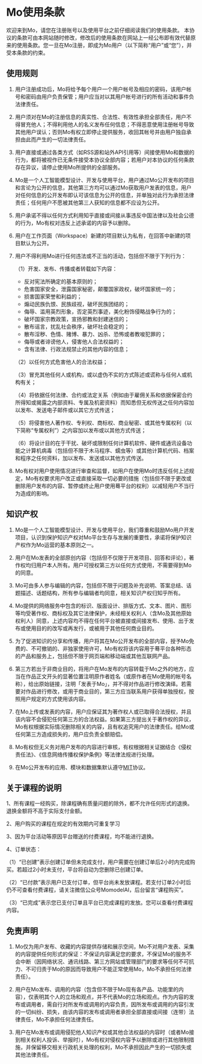 # Mo使用条款
 
欢迎来到Mo，请您在注册账号以及使用平台之前仔细阅读我们的使用条款。
本协议的条款可由本网站随时修改，修改后的使用条款在网站上一经公布即有效代替原来的使用条款。您一旦在Mo注册，即成为Mo用户（以下简称“用户”或“您”），并受本条款的约束。

## 使用规则

1. 用户注册成功后，Mo将给予每个用户一个用户帐号及相应的密码，该用户帐号和密码由用户负责保管；用户应当对以其用户帐号进行的所有活动和事件负法律责任。

2. 用户须对在Mo的注册信息的真实性、合法性、有效性承担全部责任，用户不得冒充他人；不得利用他人的名义发布任何信息；不得恶意使用注册帐号导致其他用户误认；否则Mo有权立即停止提供服务，收回其帐号并由用户独自承担由此而产生的一切法律责任。

3. 用户直接或通过各类方式（如RSS源和站外API引用等）间接使用Mo和数据的行为，都将被视作已无条件接受本协议全部内容；若用户对本协议的任何条款存在异议，请停止使用Mo所提供的全部服务。

4. Mo是一个人工智能模型设计、开发与使用平台，用户通过Mo公开发布的项目和言论为公开的信息，其他第三方均可以通过Mo获取用户发表的信息，用户对任何信息的公开发布即认可该信息为公开的信息，并单独对此行为承担法律责任；任何用户不愿被其他第三人获知的信息都不应设为公开。

5. 用户承诺不得以任何方式利用知乎直接或间接从事违反中国法律以及社会公德的行为，Mo有权对违反上述承诺的内容予以删除。

6. 用户在工作页面（Workspace）新建的项目默认为私有，在回答中新建的项目默认为公开。

7. 用户不得利用Mo进行任何违法或不正当的活动，包括但不限于下列行为：

   （1）开发、发布、传播或者转载如下内容：
    
    - 反对宪法所确定的基本原则的；  
    - 危害国家安全，泄露国家秘密，颠覆国家政权，破坏国家统一的；  
    - 损害国家荣誉和利益的；  
    - 煽动民族仇恨、民族歧视，破坏民族团结的；  
    - 侮辱、滥用英烈形象，否定英烈事迹，美化粉饰侵略战争行为的；  
    - 破坏国家宗教政策，宣扬邪教和封建迷信的；  
    - 散布谣言，扰乱社会秩序，破坏社会稳定的；  
    - 散布淫秽、色情、赌博、暴力、凶杀、恐怖或者教唆犯罪的；  
    - 侮辱或者诽谤他人，侵害他人合法权益的；  
    - 含有法律、行政法规禁止的其他内容的信息；

   （2）以任何方式危害他人的合法权益；

   （3）冒充其他任何人或机构，或以虚伪不实的方式陈述或谎称与任何人或机构有关；

   （4）将依据任何法律、合约或法定关系（例如由于雇佣关系和依据保密合约所得知或揭露之内部资料、专属及机密资料）而知悉但无权传送之任何内容加以发布、发送电子邮件或以其它方式传送；

   （5）将侵害他人著作权、专利权、商标权、商业秘密、或其他专属权利（以下简称“专属权利”）之内容加以发布或以其他方式传送；

   （6）将设计目的在于干扰、破坏或限制任何计算机软件、硬件或通讯设备功能之计算机病毒（包括但不限于木马程序、蠕虫等）或其他计算机代码、档案和程序之任何资料，加以发布、发送或以其他方式传送。

8. Mo有权对用户使用情况进行审查和监督，如用户在使用Mo时违反任何上述规定，Mo有权要求用户改正或直接采取一切必要的措施（包括但不限于更改或删除用户发布的内容、暂停或终止用户使用蓦平台的权利）以减轻用户不当行为造成的影响。

## 知识产权

1. Mo是一个人工智能模型设计、开发与使用平台，我们尊重和鼓励Mo用户开发项目，认识到保护知识产权对Mo平台生存与发展的重要性，承诺将保护知识产权作为Mo运营的基本原则之一。

2. 用户在Mo发表的全部原创内容（包括但不仅限于开发项目、回答和评论），著作权均归用户本人所有。用户可授权第三方以任何方式使用，不需要得到Mo的同意。

3. Mo可由多人参与编辑的内容，包括但不限于问题及补充说明、答案总结、话题描述、话题结构，所有参与编辑者均同意，相关知识产权归知乎所有。

4. Mo提供的网络服务中包含的标识、版面设计、排版方式、文本、图片、图形等均受著作权、商标权及其它法律保护，未经相关权利人（含Mo及其他原始权利人）同意，上述内容均不得在任何平台被直接或间接发布、使用、出于发布或使用目的的改写或再发行，或被用于其他任何商业目的。

5. 为了促进知识的分享和传播，用户将其在Mo公开发布的全部内容，授予Mo免费的、不可撤销的、非独家使用许可，Mo有权将该内容用于蓦平台各种形态的产品和服务上，包括但不限于网页端和移动端或其他互联网产品。

6. 第三方若出于非商业目的，将用户在Mo发布的内容转载于Mo之外的地方，应当在作品正文开头的显著位置注明原作者姓名（或原作者在Mo使用的帐号名称），给出原始链接，注明「发表于Mo」，并不得对作品进行修改演绎。若需要对作品进行修改，或用于商业目的，第三方应当联系用户获得单独授权，按照用户规定的方式使用该内容。

7. 在Mo上传或发表的内容，用户应保证其为著作权人或已取得合法授权，并且该内容不会侵犯任何第三方的合法权益。如果第三方提出关于著作权的异议，Mo有权根据实际情况删除相关的内容，且有权追究用户的法律责任。给Mo或任何第三方造成损失的，用户应负责全额赔偿。

8. Mo有权但无义务对用户发布的内容进行审核，有权根据相关证据结合《侵权责任法》、《信息网络传播权保护条例》等法律法规进行处理。

9. 在Mo公开发布的应用、模块和数据集默认遵守[MIT](https://opensource.org/licenses/MIT)协议。

## 关于课程的说明

1、所有课程一经购买，除课程确有质量问题的除外，都不允许任何形式的退换。退换金额将不高于实际支付金额。

2、用户购买的课程在规定的有效期内可重复学习

3、因为平台活动等原因平台赠送的付费课程，均不能进行退换。

4、订单状态：

   （1）“已创建”表示创建订单但未完成支付，用户需要在创建订单后2小时内完成购买。若超过2小时未支付，平台将自动为您删除已创建订单。

   （2）“已付款”表示用户已支付订单，但平台尚未发放课程。若支付订单2小时后仍不可查看付费课程，请关注微信公众号MomodelAI，后台留言“课程购买”。

   （3）“已完成”表示您已支付订单且平台已完成课程的发放。您可以查看付费课程内容。

## 免责声明
1. Mo仅为用户发布、收藏的内容提供存储和展示空间，Mo不对用户发表、采集的内容提供任何形式的保证：不保证内容满足您的要求，不保证Mo的服务不会中断（因网络状况、通讯线路、第三方网站或管理部门的要求等任何不可抗力、不可归责于Mo的原因而导致用户不能正常使用Mo，Mo不承担任何法律责任）。

2. 用户在Mo发布、调用的内容（包含但不限于Mo现有各产品、功能里的内容），仅表明其个人的立场和观点，并不代表Mo的立场和观点。作为内容的发布或调用者，需自行对所发布或调用的内容负责，因所发布或调用的内容引发的一切纠纷、损失，由该内容的发布或调用者承担全部直接或间接（连带）法律责任，Mo不承担任何法律责任。

3. 用户在Mo发布或调用侵犯他人知识产权或其他合法权益的内容时（或者Mo接到相关权利人投诉、举报时），Mo有权对侵权内容予以删除或进行其他限制措施，并保留移交相关行政机关处理的权利，Mo不承担因此产生的一切损失或其他法律责任。
